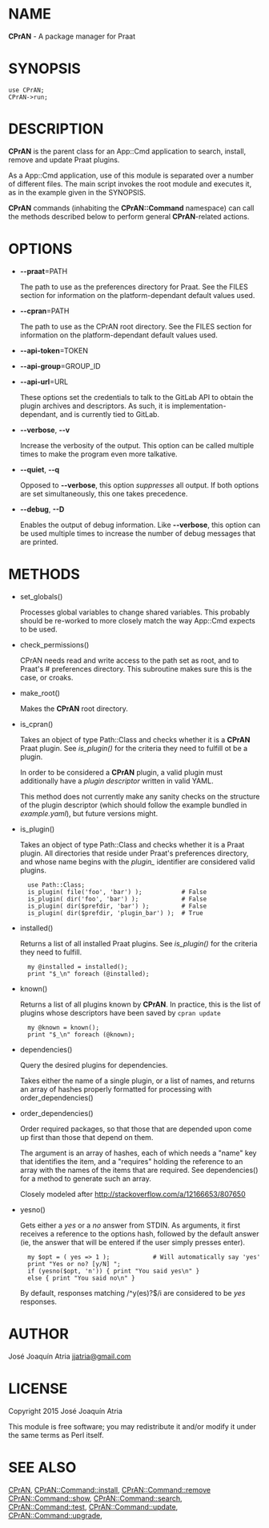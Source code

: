 # NAME

**CPrAN** - A package manager for Praat

# SYNOPSIS

    use CPrAN;
    CPrAN->run;

# DESCRIPTION

**CPrAN** is the parent class for an App::Cmd application to search, install,
remove and update Praat plugins.

As a App::Cmd application, use of this module is separated over a number of
different files. The main script invokes the root module and executes it, as in
the example given in the SYNOPSIS.

**CPrAN** commands (inhabiting the **CPrAN::Command** namespace) can call the
methods described below to perform general **CPrAN**-related actions.

# OPTIONS

- **--praat**=PATH

    The path to use as the preferences directory for Praat. See the FILES section
    for information on the platform-dependant default values used.

- **--cpran**=PATH

    The path to use as the CPrAN root directory. See the FILES section
    for information on the platform-dependant default values used.

- **--api-token**=TOKEN
- **--api-group**=GROUP\_ID
- **--api-url**=URL

    These options set the credentials to talk to the GitLab API to obtain the
    plugin archives and descriptors. As such, it is implementation-dependant, and is
    currently tied to GitLab.

- **--verbose**, **--v**

    Increase the verbosity of the output. This option can be called multiple times
    to make the program even more talkative.

- **--quiet**, **--q**

    Opposed to **--verbose**, this option _suppresses_ all output. If both options
    are set simultaneously, this one takes precedence.

- **--debug**, **--D**

    Enables the output of debug information. Like **--verbose**, this option can be
    used multiple times to increase the number of debug messages that are printed.

# METHODS

- set\_globals()

    Processes global variables to change shared variables. This probably should be
    re-worked to more closely match the way App::Cmd expects to be used.

- check\_permissions()

    CPrAN needs read and write access to the path set as root, and to Praat's
    \# preferences directory. This subroutine makes sure this is the case, or croaks.

- make\_root()

    Makes the **CPrAN** root directory.

- is\_cpran()

    Takes an object of type Path::Class and checks whether it is a **CPrAN** Praat
    plugin. See _is\_plugin()_ for the criteria they need to fulfill ot be a plugin.

    In order to be considered a **CPrAN** plugin, a valid plugin must additionally
    have a _plugin descriptor_ written in valid YAML.

    This method does not currently make any sanity checks on the structure of the
    plugin descriptor (which should follow the example bundled in _example.yaml_),
    but future versions might.

- is\_plugin()

    Takes an object of type Path::Class and checks whether it is a Praat plugin. All
    directories that reside under Praat's preferences directory, and whose name
    begins with the _plugin\__ identifier are considered valid plugins.

        use Path::Class;
        is_plugin( file('foo', 'bar') );           # False
        is_plugin( dir('foo', 'bar') );            # False
        is_plugin( dir($prefdir, 'bar') );         # False
        is_plugin( dir($prefdir, 'plugin_bar') );  # True

- installed()

    Returns a list of all installed Praat plugins. See _is\_plugin()_ for the
    criteria they need to fulfill.

        my @installed = installed();
        print "$_\n" foreach (@installed);

- known()

    Returns a list of all plugins known by **CPrAN**. In practice, this is the list
    of plugins whose descriptors have been saved by `cpran update`

        my @known = known();
        print "$_\n" foreach (@known);

- dependencies()

    Query the desired plugins for dependencies.

    Takes either the name of a single plugin, or a list of names, and returns
    an array of hashes properly formatted for processing with order\_dependencies()

- order\_dependencies()

    Order required packages, so that those that are depended upon come up first than
    those that depend on them.

    The argument is an array of hashes, each of which needs a "name" key that
    identifies the item, and a "requires" holding the reference to an array with
    the names of the items that are required. See dependencies() for a method to
    generate such an array.

    Closely modeled after http://stackoverflow.com/a/12166653/807650

- yesno()

    Gets either a _yes_ or a _no_ answer from STDIN. As arguments, it first
    receives a reference to the options hash, followed by the default answer (ie,
    the answer that will be entered if the user simply presses enter).

        my $opt = ( yes => 1 );            # Will automatically say 'yes'
        print "Yes or no? [y/N] ";
        if (yesno($opt, 'n')) { print "You said yes\n" }
        else { print "You said no\n" }

    By default, responses matching /^y(es)?$/i are considered to be _yes_
    responses.

# AUTHOR

José Joaquín Atria <jjatria@gmail.com>

# LICENSE

Copyright 2015 José Joaquín Atria

This module is free software; you may redistribute it and/or modify it under
the same terms as Perl itself.

# SEE ALSO

[CPrAN](cpran),
[CPrAN::Command::install](install),
[CPrAN::Command::remove](remove)
[CPrAN::Command::show](show),
[CPrAN::Command::search](search),
[CPrAN::Command::test](test),
[CPrAN::Command::update](update),
[CPrAN::Command::upgrade](upgrade),

